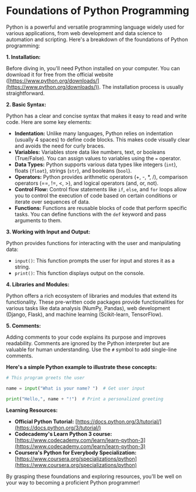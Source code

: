 # Foundations of Python Programming

Python is a powerful and versatile programming language widely used for various applications, from web development and data science to automation and scripting. Here's a breakdown of the foundations of Python programming:

**1. Installation:**

Before diving in, you'll need Python installed on your computer. You can download it for free from the official website ([https://www.python.org/downloads/](https://www.python.org/downloads/)). The installation process is usually straightforward.

**2. Basic Syntax:**

Python has a clear and concise syntax that makes it easy to read and write code. Here are some key elements:

* **Indentation:** Unlike many languages, Python relies on indentation (usually 4 spaces) to define code blocks. This makes code visually clear and avoids the need for curly braces.
* **Variables:** Variables store data like numbers, text, or booleans (True/False). You can assign values to variables using the `=` operator.
* **Data Types:** Python supports various data types like integers (`int`), floats (`float`), strings (`str`), and booleans (`bool`).
* **Operators:** Python provides arithmetic operators (+, -, \*, /), comparison operators (\==, !=, <, >), and logical operators (and, or, not).
* **Control Flow:** Control flow statements like `if`, `else`, and `for` loops allow you to control the execution of code based on certain conditions or iterate over sequences of data.
* **Functions:** Functions are reusable blocks of code that perform specific tasks. You can define functions with the `def` keyword and pass arguments to them.

**3. Working with Input and Output:**

Python provides functions for interacting with the user and manipulating data:

* `input()`: This function prompts the user for input and stores it as a string.
* `print()`: This function displays output on the console.

**4. Libraries and Modules:**

Python offers a rich ecosystem of libraries and modules that extend its functionality. These pre-written code packages provide functionalities for various tasks like data analysis (NumPy, Pandas), web development (Django, Flask), and machine learning (Scikit-learn, TensorFlow).

**5. Comments:**

Adding comments to your code explains its purpose and improves readability. Comments are ignored by the Python interpreter but are valuable for human understanding. Use the `#` symbol to add single-line comments.

**Here's a simple Python example to illustrate these concepts:**

```python
# This program greets the user

name = input("What is your name? ")  # Get user input

print("Hello,", name + "!")  # Print a personalized greeting
```

**Learning Resources:**

* **Official Python Tutorial:** [https://docs.python.org/3/tutorial/](https://docs.python.org/3/tutorial/)
* **Codecademy's Learn Python 3 course:** [https://www.codecademy.com/learn/learn-python-3](https://www.codecademy.com/learn/learn-python-3)
* **Coursera's Python for Everybody Specialization:** [https://www.coursera.org/specializations/python](https://www.coursera.org/specializations/python)

By grasping these foundations and exploring resources, you'll be well on your way to becoming a proficient Python programmer!